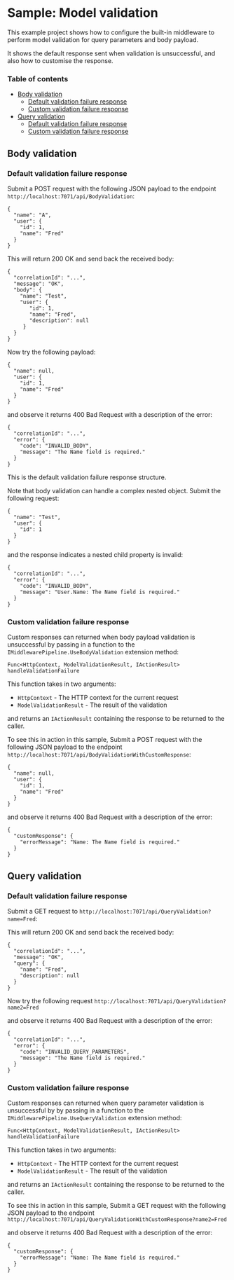 ﻿# Sample: Model validation

This example project shows how to configure the built-in middleware to perform model validation for query parameters and body payload.

It shows the default response sent when validation is unsuccessful, and also how to customise the response.

### Table of contents
 - [Body validation](#bodyvalidation)
     - [Default validation failure response](#defaultbodyvalidationresponse)
     - [Custom validation failure response](#custombodyvalidationresponse)
 - [Query validation](#queryvalidation)
     - [Default validation failure response](#defaultqueryvalidationresponse)
     - [Custom validation failure response](#customqueryvalidationresponse)


<a name="bodyvalidation" />

## Body validation

<a name="defaultbodyvalidationresponse" />

### Default validation failure response

Submit a POST request with the following JSON payload to the endpoint `http://localhost:7071/api/BodyValidation`:

```
{
  "name": "A",
  "user": {
    "id": 1,
    "name": "Fred"
  }
}
```

This will return 200 OK and send back the received body:

```
{
  "correlationId": "...",
  "message": "OK",
  "body": {
    "name": "Test",
    "user": {
       "id": 1,
       "name": "Fred",
       "description": null
     }
  }
}
```

Now try the following payload:

```
{
  "name": null,
  "user": {
    "id": 1,
    "name": "Fred"
  }
}
```

and observe it returns 400 Bad Request with a description of the error:

```
{
  "correlationId": "...",
  "error": {
    "code": "INVALID_BODY",
    "message": "The Name field is required."
  }
}
```

This is the default validation failure response structure.

Note that body validation can handle a complex nested object.  Submit the following request:

```
{
  "name": "Test",
  "user": {
    "id": 1
  }
}
```

and the response indicates a nested child property is invalid:

```
{
  "correlationId": "...",
  "error": {
    "code": "INVALID_BODY",
    "message": "User.Name: The Name field is required."
  }
}
```

<a name="custombodyvalidationresponse" />

### Custom validation failure response
Custom responses can returned when body payload validation is unsuccessful by passing in a function to the `IMiddlewarePipeline.UseBodyValidation` extension method:

```
Func<HttpContext, ModelValidationResult, IActionResult> handleValidationFailure
```

This function takes in two arguments:
- `HttpContext` - The HTTP context for the current request
- `ModelValidationResult` - The result of the validation

and returns an `IActionResult` containing the response to be returned to the caller.

To see this in action in this sample, Submit a POST request with the following JSON payload to the endpoint `http://localhost:7071/api/BodyValidationWithCustomResponse`:


```
{
  "name": null,
  "user": {
    "id": 1,
    "name": "Fred"
  }
}
```

and observe it returns 400 Bad Request with a description of the error:

```
{
  "customResponse": {
    "errorMessage": "Name: The Name field is required."
  }
}
```

<a name="queryvalidation" />

## Query validation

<a name="defaultqueryvalidationresponse" />

### Default validation failure response

Submit a GET request to `http://localhost:7071/api/QueryValidation?name=Fred`:

This will return 200 OK and send back the received body:

```
{
  "correlationId": "...",
  "message": "OK",
  "query": {
    "name": "Fred",
    "description": null
  }
}
```

Now try the following request `http://localhost:7071/api/QueryValidation?name2=Fred`

and observe it returns 400 Bad Request with a description of the error:

```
{
  "correlationId": "...",
  "error": {
    "code": "INVALID_QUERY_PARAMETERS",
    "message": "The Name field is required."
  }
}
```

<a name="customqueryvalidationresponse" />

### Custom validation failure response
Custom responses can returned when query parameter validation is unsuccessful by  by passing in a function to the `IMiddlewarePipeline.UseQueryValidation` extension method:

```
Func<HttpContext, ModelValidationResult, IActionResult> handleValidationFailure
```

This function takes in two arguments:
- `HttpContext` - The HTTP context for the current request
- `ModelValidationResult` - The result of the validation

and returns an `IActionResult` containing the response to be returned to the caller.

To see this in action in this sample, Submit a GET request with the following JSON payload to the endpoint `http://localhost:7071/api/QueryValidationWithCustomResponse?name2=Fred`


and observe it returns 400 Bad Request with a description of the error:

```
{
  "customResponse": {
    "errorMessage": "Name: The Name field is required."
  }
}
```